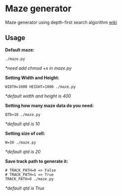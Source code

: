 Maze generator
=====
Maze generator using depth-first search algorithm 
[wiki](https://en.wikipedia.org/wiki/Maze_generation_algorithm)

Usage
-----
 
__Default maze:__
```
./maze.py
```
_*need add chmod +x in maze.py_

__Setting Width and Height:__
```
WIDTH=1000 HEIGHT=1000 ./maze.py
```
_*default width and height is 400_

__Setting how many maze data do you need:__
```
QTD=10 ./maze.py
```
_*default qtd is 10_
	
__Setting size of cell:__
```
W=30 ./maze.py
```
_*default qtd is 20_

__Save track path to generate it:__
```
# TRACK_PATH=0 => False
# TRACK_PATH=1 => True
TRACK_PATH=0 ./maze.py
```
_*default qtd is True_